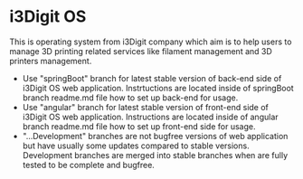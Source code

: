 # i3Digit OS
This is operating system from i3Digit company which aim is to help users to manage 3D printing related services like filament management and 3D printers management.

- Use "springBoot" branch for latest stable version of back-end side of i3Digit OS web application. Instrtuctions are located inside of springBoot branch readme.md file how to set up back-end for usage.
- Use "angular" branch for latest stable version of front-end side of i3Digit OS web application. Instructions are located inside of angular branch readme.md file how to set up front-end side for usage.
- "...Development" branches are not bugfree versions of web application but have usually some updates compared to stable versions. Development branches are merged into stable branches when are fully tested to be complete and bugfree.
